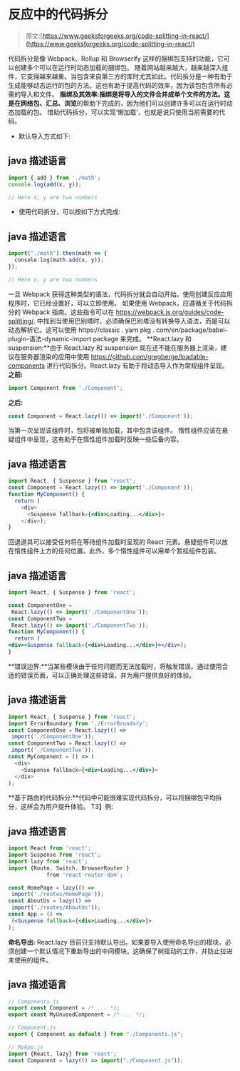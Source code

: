 # 反应中的代码拆分

> 原文:[https://www.geeksforgeeks.org/code-splitting-in-react/](https://www.geeksforgeeks.org/code-splitting-in-react/)

代码拆分是像 Webpack、Rollup 和 Browserify 这样的捆绑包支持的功能，它可以创建多个可以在运行时动态加载的捆绑包。
随着网站越来越大，越来越深入组件，它变得越来越重。当包含来自第三方的库时尤其如此。代码拆分是一种有助于生成能够动态运行的包的方法。这也有助于提高代码的效率，因为该包包含所有必需的导入和文件。
**捆绑及其效率:**捆绑是将导入的文件合并成单个文件的方法。这是在**网络包、汇总、浏览**的帮助下完成的，因为他们可以创建许多可以在运行时动态加载的包。
借助代码拆分，可以实现‘懒加载’，也就是说只使用当前需要的代码。

*   默认导入方式如下:

## java 描述语言

```jsx
import { add } from './math';
console.log(add(x, y));

// Here x, y are two numbers
```

*   使用代码拆分，可以按如下方式完成:

## java 描述语言

```jsx
import("./math").then(math => {
  console.log(math.add(x, y));
});

// Here x, y are two numbers
```

一旦 Webpack 获得这种类型的语法，代码拆分就会自动开始。使用创建反应应用程序时，它已经设置好，可以立即使用。
如果使用 Webpack，应遵循关于代码拆分的 Webpack 指南。这些指令可以在 https://webpack.js.org/guides/code-splitting/.
中找到当使用巴别塔时，必须确保巴别塔没有转换导入语法，而是可以动态解析它。这可以使用 https://classic . yarn pkg . com/en/package/babel-plugin-语法-dynamic-import package 来完成。
**React.lazy 和 suspension:**由于 React.lazy 和 suspension 现在还不能在服务器上渲染，建议在服务器渲染的应用中使用 https://github.com/gregberge/loadable-components 进行代码拆分。React.lazy 有助于将动态导入作为常规组件呈现。
**之前:**

```jsx
import Component from './Component';
```

**之后:**

```jsx
const Component = React.lazy(() => import('./Component'));
```

当第一次呈现该组件时，包将被单独加载，其中包含该组件。
惰性组件应该在悬疑组件中呈现，这有助于在惰性组件加载时反映一些后备内容。

## java 描述语言

```jsx
import React, { Suspense } from 'react';
const Component = React.lazy(() => import('./Component'));
function MyComponent() {
  return (
    <div>
      <Suspense fallback={<div>Loading...</div>}>
    </div>);
}
```

回退道具可以接受任何将在等待组件加载时呈现的 React 元素。悬疑组件可以放在惰性组件上方的任何位置。此外，多个惰性组件可以用单个暂挂组件包装。

## java 描述语言

```jsx
import React, { Suspense } from 'react';

const ComponentOne =
 React.lazy(() => import('./ComponentOne'));
const ComponentTwo =
 React.lazy(() => import('./ComponentTwo'));
function MyComponent() {
  return (
<div><Suspense fallback={<div>Loading...</div>}></div>);
}
```

**错误边界:**当某些模块由于任何问题而无法加载时，将触发错误。通过使用合适的错误页面，可以正确处理这些错误，并为用户提供良好的体验。

## java 描述语言

```jsx
import React, { Suspense } from 'react';
import ErrorBoundary from './ErrorBoundary';
const ComponentOne = React.lazy(() =>
 import('./ComponentOne'));
const ComponentTwo = React.lazy(() =>
 import('./ComponentTwo'));
const MyComponent = () => (
  <div>
    <Suspense fallback={<div>Loading...</div>}>
  </div>
);
```

**基于路由的代码拆分:**代码中可能很难实现代码拆分，可以将捆绑包平均拆分，这样会为用户提升体验。
T3】例:

## java 描述语言

```jsx
import React from 'react';
import Suspense from 'react';
import lazy from 'react';
import {Route, Switch, BrowserRouter }
            from 'react-router-dom';

const HomePage = lazy(() =>
 import('./routes/HomePage'));
const AboutUs = lazy(() =>
 import('./routes/AboutUs'));
const App = () =>
 (<Suspense fallback={<div>Loading...</div>}>
);
```

**命名导出:** React.lazy 目前只支持默认导出。如果要导入使用命名导出的模块，必须创建一个默认情况下重新导出的中间模块。这确保了树摇动的工作，并防止拉进未使用的组件。

## java 描述语言

```jsx
// Components.js
export const Component = /* ... */;
export const MyUnusedComponent = /* ... */;

// Component.js
export { Component as default } from "./Components.js";

// MyApp.js
import {React, lazy} from 'react';
const Component = lazy(() => import("./Component.js"));
```